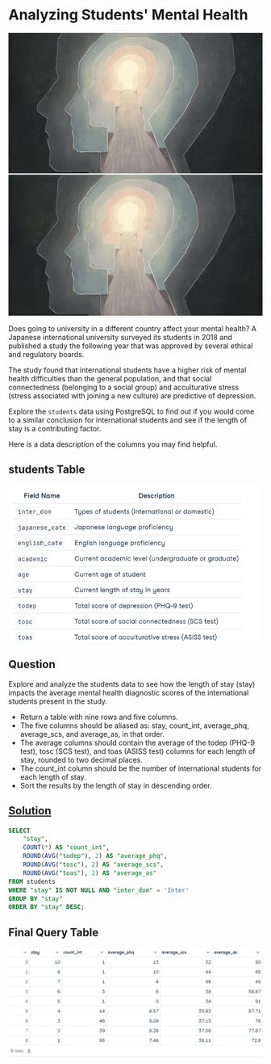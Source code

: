 # **Analyzing Students' Mental Health**

![alt text](images\mentalhealth-1.jpg)
![alt text](images/mentalhealth-1.jpg)

Does going to university in a different country affect your mental health? A Japanese international university surveyed its students in 2018 and published a study the following year that was approved by several ethical and regulatory boards.

The study found that international students have a higher risk of mental health difficulties than the general population, and that social connectedness (belonging to a social group) and acculturative stress (stress associated with joining a new culture) are predictive of depression.

Explore the `students` data using PostgreSQL to find out if you would come to a similar conclusion for international students and see if the length of stay is a contributing factor.

Here is a data description of the columns you may find helpful.

## students Table

![alt text](images\Table.png)

## Question

Explore and analyze the students data to see how the length of stay (stay) impacts the average mental health diagnostic scores of the international students present in the study.

* Return a table with nine rows and five columns.
* The five columns should be aliased as: stay, count_int, average_phq, average_scs, and average_as, in that order.
* The average columns should contain the average of the todep (PHQ-9 test), tosc (SCS test), and toas (ASISS test) columns for each length of stay, rounded to two decimal places.
* The count_int column should be the number of international students for each length of stay.
* Sort the results by the length of stay in descending order.

## [Solution](solution.SQL)

```sql
SELECT 
    "stay", 
    COUNT(*) AS "count_int", 
    ROUND(AVG("todep"), 2) AS "average_phq", 
    ROUND(AVG("tosc"), 2) AS "average_scs", 
    ROUND(AVG("toas"), 2) AS "average_as"
FROM students
WHERE "stay" IS NOT NULL AND "inter_dom" = 'Inter'
GROUP BY "stay"
ORDER BY "stay" DESC; 
```

## Final Query Table 

![alt text](images\result.png)